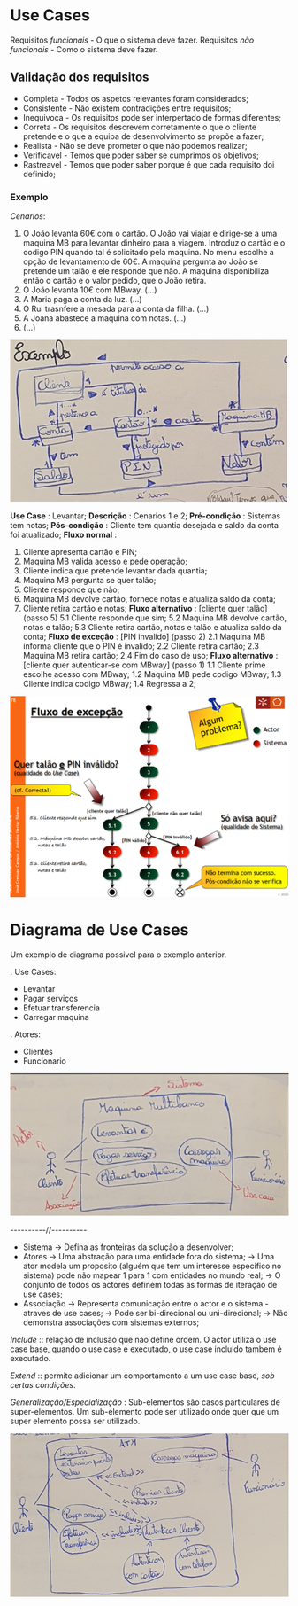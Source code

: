 # Use Cases

Requisitos *funcionais* - O que o sistema deve fazer.
Requisitos *não funcionais* - Como o sistema deve fazer.

## Validação dos requisitos

 - Completa - Todos os aspetos relevantes foram considerados;
 - Consistente - Não existem contradições entre requisitos;
 - Inequivoca - Os requisitos pode ser interpertado de formas diferentes;
 - Correta - Os requisitos descrevem corretamente o que o cliente pretende e o que a equipa de desenvolvimento se propõe a fazer;
 - Realista - Não se deve prometer o que não podemos realizar;
 - Verificavel - Temos que poder saber se cumprimos os objetivos;
 - Rastreavel - Temos que poder saber porque é que cada requisito doi definido;

### Exemplo

*Cenarios*:
 1. O João levanta 60€ com o cartão. O João vai viajar e dirige-se a uma maquina MB para levantar dinheiro para a viagem. Introduz o cartão e o codigo PIN quando tal é solicitado pela maquina. No menu escolhe a opção de levantamento de 60€. A maquina pergunta ao João se pretende um talão e ele responde que não. A maquina disponibiliza então o cartão e o valor pedido, que o João retira.
 2. O João levanta 10€ com MBway. (...)
 3. A Maria paga a conta da luz. (...)
 4. O Rui trasnfere a mesada para a conta da filha. (...)
 5. A Joana abastece a maquina com notas. (...)
 6. (...)

 ![Use Case](img/useCase.png)

 **Use Case** : Levantar;
 **Descrição** : Cenarios 1 e 2;
 **Pré-condição** : Sistemas tem notas;
 **Pós-condição** : Cliente tem quantia desejada e saldo da conta foi atualizado;
 **Fluxo normal** :
  1. Cliente apresenta cartão e PIN;
  2. Maquina MB valida acesso e pede operação;
  3. Cliente indica que pretende levantar dada quantia;
  4. Maquina MB pergunta se quer talão;
  5. Cliente responde que não;
  6. Maquina MB devolve cartão, fornece notas e atualiza saldo da conta;
  7. Cliente retira cartão e notas;
 **Fluxo alternativo** : [cliente quer talão] (passo 5)
  5.1 Cliente responde que sim;
  5.2 Maquina MB devolve cartão, notas e talão;
  5.3 Cliente retira cartão, notas e talão e atualiza saldo da conta;
 **Fluxo de exceção** : [PIN invalido] (passo 2)
  2.1 Maquina MB informa cliente que o PIN é invalido;
  2.2 Cliente retira cartão;
  2.3 Maquina MB retira cartão;
  2.4 Fim do caso de uso;
 **Fluxo alternativo** : [cliente quer autenticar-se com MBway] (passo 1)
 1.1 Cliente prime escolhe acesso com MBway;
 1.2 Maquina MB pede codigo MBway;
 1.3 Cliente indica codigo MBway;
 1.4 Regressa a 2;

 ![Fluxo de atividade](img/fluxo.png)

 # Diagrama de Use Cases

Um exemplo de diagrama possivel para o exemplo anterior.

. Use Cases:
 - Levantar
 - Pagar serviços
 - Efetuar transferencia
 - Carregar maquina

. Atores:
 - Clientes
 - Funcionario

![Diagrama de Use Cases](img/diagUseCases.png)

----------//----------

 - Sistema -> Defina as fronteiras da solução a desenvolver;
 - Atores -> Uma abstração para uma entidade fora do sistema;
       -> Uma ator modela um proposito (alguém que tem um interesse especifico no sistema) pode não mapear 1 para 1 com entidades no mundo real;
       -> O conjunto de todos os actores definem todas as formas de iteração de use cases;
 - Associação -> Representa comunicação entre o actor e o sistema - atraves de use cases;
           -> Pode ser bi-direcional ou uni-direcional;
           -> Não demonstra associações com sistemas externos;

*Include* :: relação de inclusão que não define ordem. O actor utiliza o use case base, quando o use case é executado, o use case incluido tambem é executado.

*Extend* :: permite adicionar um comportamento a um use case base, *sob certas condições*.

*Generalização/Especialização* : Sub-elementos são casos particulares de super-elementos. Um sub-elemento pode ser utilizado onde quer que um super elemento possa ser utilizado.

![Diagrama de Use Cases](img/diagUseCases2.png)